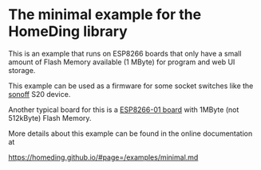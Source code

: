 # The minimal example for the HomeDing library

This is an example that runs on ESP8266 boards that only have a small amount of Flash Memory available (1 MByte) for program and web UI storage.

This example can be used as a firmware for some socket switches like the [sonoff](/boards/sonoff.md) S20 device. 

Another typical board for this is a [ESP8266-01 board](/boards/esp01) with 1MByte (not 512kByte) Flash Memory.

More details about this example can be found in the online documentation at

<https://homeding.github.io/#page=/examples/minimal.md>
